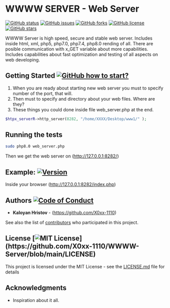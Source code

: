 # WWWW SERVER - Web Server 
[![GitHub status](https://github.com/X0xx-1110/WWWW-Server/actions/workflows/web_server.php/badge.svg)](https://travis-ci.org/X0xx-1110/WWWW-Server)
[![GitHub issues](https://github.com/X0xx-1110/WWWW-Server/actions/issues/web_server.php/badge.svg)](https://github.com/X0xx-1110/WWWW-Server/issues)
[![GitHub forks](https://github.com/X0xx-1110/WWWW-Server/actions/forks/web_server.php/badge.svg)](https://github.com/X0xx-1110/WWWW-Server/network)
[![GitHub license](https://github.com/X0xx-1110/WWWW-Server/actions/license/web_server.php/badge.svg)](https://github.com/X0xx-1110/WWWW-Server/blob/main/LICENSE)
[![GitHub stars](https://github.com/X0xx-1110/WWWW-Server/actions/stars/web_server.php/badge.svg)](https://github.com/X0xx-1110/WWWW-Server/stargazers)

WWWW Server is high speed, secure and stable web server. Includes inside html, xml, php5, php7.0, php7.4, php8.0 rending of all. There are posible communication with x_GET variable about more capabilities. Includes capabilities about fast optimization and testing of all aspects on web developing.

## Getting Started [![GitHub how to start?](https://github.com/X0xx-1110/WWWW-Server/actions/workflows/web_server.php/badge.svg?style=for-the-badge)](https://travis-ci.org/X0xx-1110/WWWW-Server)

1. When you are ready about starting new web server you must to specify number of the port, that will.
2. Then must  to specify and directory about your web files. Where are they?
3. These things you could done inside file web_server.php at the end.

```php
$htpx_serverR->http_server(8282, "/home/XXXX/Desktop/www1/" );
```

## Running the tests

```bash
sudo php8.0 web_server.php
```
Then we get the web server on (http://127.0.0.1:8282/)



## Example: [![Version](https://badge.fury.io/gh/tterb%2FHyde.svg)](https://badge.fury.io/gh/tterb%2FHyde)
Inside your browser (http://127.0.0.1:8282/index.php)


## Authors [![Code of Conduct](https://img.shields.io/badge/code%20of-conduct-ff69b4.svg?style=flat)](https://github.com/X0xx-1110/WWWW-Server/blob/main/CODE_OF_CONDUCT.md)

* **Kaloyan Hristov** - (https://github.com/X0xx-1110)

See also the list of [contributors](https://github.com/your/project/contributors) who participated in this project.

## License [![MIT License](https://img.shields.io/apm/l/atomic-design-ui.svg?)](https://github.com/X0xx-1110/WWWW-Server/blob/main/LICENSE)

This project is licensed under the MIT License - see the [LICENSE.md](LICENSE.md) file for details

## Acknowledgments

* Inspiration about it all.
